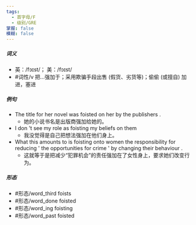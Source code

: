 ```yaml
---
tags:
  - 首字母/F
  - 级别/GRE
掌握: false
模糊: false
---
```

##### 词义
- 英：/fɔɪst/； 美：/fɔɪst/
- #词性/v  把…强加于；采用欺骗手段出售 (假货、劣货等)；偷偷 (或擅自) 加进，塞进
##### 例句
- The title for her novel was foisted on her by the publishers .
	- 她的小说书名是出版商强加给她的。
- I don 't see my role as foisting my beliefs on them
	- 我没觉得是自己把想法强加在他们身上。
- What this amounts to is foisting onto women the responsibility for reducing ' the opportunities for crime ' by changing their behaviour .
	- 这就等于是把减少“犯罪机会”的责任强加在了女性身上，要求她们改变行为。
##### 形态
- #形态/word_third foists
- #形态/word_done foisted
- #形态/word_ing foisting
- #形态/word_past foisted
